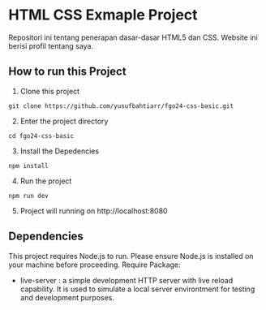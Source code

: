 # HTML CSS Exmaple Project

Repositori ini tentang penerapan dasar-dasar HTML5 dan CSS. Website ini berisi profil tentang saya.

## How to run this Project

1. Clone this project
```
git clone https://github.com/yusufbahtiarr/fgo24-css-basic.git
```
2. Enter the project directory
```
cd fgo24-css-basic
```
3. Install the Depedencies
```
npm install
```
4. Run the project
```
npm run dev
```
5. Project will running on http://localhost:8080

## Dependencies

This project requires Node.js to run. Please ensure Node.js is installed on your machine before proceeding.
Require Package:
- live-server : a simple development HTTP server with live reload capability. It is used to simulate a local server environtment for testing and development purposes.